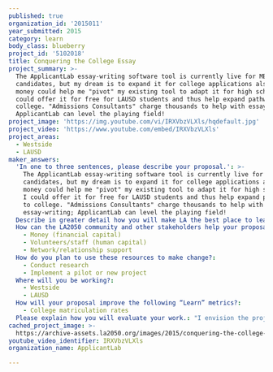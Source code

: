 ```yaml
---
published: true
organization_id: '2015011'
year_submitted: 2015
category: learn
body_class: blueberry
project_id: '5102018'
title: Conquering the College Essay
project_summary: >-
  The ApplicantLab essay-writing software tool is currently live for MBA
  candidates, but my dream is to expand it for college applications also. This
  money could help me "pivot" my existing tool to adapt it for high schoolers; I
  could offer it for free for LAUSD students and thus help expand pathways to
  college. "Admissions Consultants" charge thousands to help with essay-writing;
  ApplicantLab can level the playing field!
project_image: 'https://img.youtube.com/vi/IRXVbzVLXls/hqdefault.jpg'
project_video: 'https://www.youtube.com/embed/IRXVbzVLXls'
project_areas:
  - Westside
  - LAUSD
maker_answers:
  'In one to three sentences, please describe your proposal.': >-
    The ApplicantLab essay-writing software tool is currently live for MBA
    candidates, but my dream is to expand it for college applications also. This
    money could help me "pivot" my existing tool to adapt it for high schoolers;
    I could offer it for free for LAUSD students and thus help expand pathways
    to college. "Admissions Consultants" charge thousands to help with
    essay-writing; ApplicantLab can level the playing field!
  Describe in greater detail how you will make LA the best place to learn.: "This grant money will help me adapt the product and test it out -- I would then offer it to LAUSD students for free. This would give them an advantage in college applications vs. their peers from other cities who face similar resource constraints (e.g., dire counselor-to-student ratios), but who would not have accesss to advice like this. \r\n\r\nI think the college essay intimidates kids and totally stresses them out -- and I see repeated, common mistakes in essays that might be keeping kids from being accepted to the best college possible. Students need a tool to teach them how to tell their story in an effective, compelling way that will make college admissions officers (and their scholarship-granting counterparts) take notice."
  How can the LA2050 community and other stakeholders help your proposal succeed?:
    - Money (financial capital)
    - Volunteers/staff (human capital)
    - Network/relationship support
  How do you plan to use these resources to make change?:
    - Conduct research
    - Implement a pilot or new project
  Where will you be working?:
    - Westside
    - LAUSD
  How will your proposal improve the following “Learn” metrics?:
    - College matriculation rates
  Please explain how you will evaluate your work.: "I envision the project unfolding over three key phases in 2016: \r\n\r\nPhase 1: basic research, spring of 2016 -- meet with LAUSD counselors / English teachersto learn their tips for college essays. We will thus amalgamate \"best practices\" from LAUSD's finest.  Meet with students who have recently completed the college process to learn which challenges they faced.  \r\n\r\nMetric of success:  a product plan with concrete deliverables. \r\n\r\nPhase 2: development, summer of 2016 -- take the feedback from Phase 1 back to my developers and UX designer and iteratively create the new product, getting constant feedback along the way. Hire LAUSD students to help (internships!).\r\n\r\nMetric of success:  software developed & delivered to LAUSD\r\n\r\nPhase 3: launch, autumn of 2016 -- make the product available to help with the UC and \"Common App\" essays. View this as a prototype/pilot: get feedback & iterate!\r\n\r\nMetric of success: successful pilot + tons of feedback + college acceptances!"
cached_project_image: >-
  https://archive-assets.la2050.org/images/2015/conquering-the-college-essay/img.youtube.com/vi/IRXVbzVLXls/hqdefault.jpg
youtube_video_identifier: IRXVbzVLXls
organization_name: ApplicantLab

---
```

